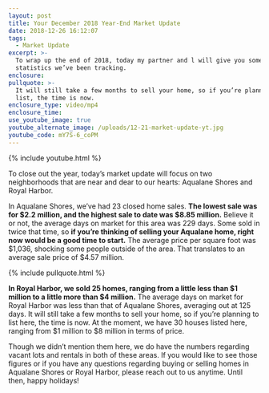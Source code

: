```yaml
---
layout: post
title: Your December 2018 Year-End Market Update
date: 2018-12-26 16:12:07
tags:
  - Market Update
excerpt: >-
  To wrap up the end of 2018, today my partner and l will give you some market
  statistics we’ve been tracking.
enclosure:
pullquote: >-
  It will still take a few months to sell your home, so if you’re planning to
  list, the time is now.
enclosure_type: video/mp4
enclosure_time:
use_youtube_image: true
youtube_alternate_image: /uploads/12-21-market-update-yt.jpg
youtube_code: mY7S-6_coPM
---
```


{% include youtube.html %}

To close out the year, today’s market update will focus on two neighborhoods that are near and dear to our hearts: Aqualane Shores and Royal Harbor.

In Aqualane Shores, we’ve had 23 closed home sales. **The lowest sale was for $2.2 million, and the highest sale to date was $8.85 million.** Believe it or not, the average days on market for this area was 229 days. Some sold in twice that time, so **if you’re thinking of selling your Aqualane home, right now would be a good time to start.** The average price per square foot was $1,036, shocking some people outside of the area. That translates to an average sale price of $4.57 million.

{% include pullquote.html %}

**In Royal Harbor, we sold 25 homes, ranging from a little less than $1 million to a little more than $4 million.** The average days on market for Royal Harbor was less than that of Aqualane Shores, averaging out at 125 days. It will still take a few months to sell your home, so if you’re planning to list here, the time is now. At the moment, we have 30 houses listed here, ranging from $1 million to $8 million in terms of price.

Though we didn’t mention them here, we do have the numbers regarding vacant lots and rentals in both of these areas. If you would like to see those figures or if you have any questions regarding buying or selling homes in Aqualane Shores or Royal Harbor, please reach out to us anytime. Until then, happy holidays!